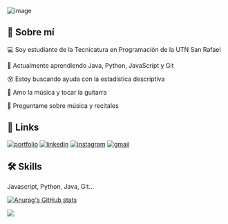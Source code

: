 ![image](https://github.com/franco594/franco594/assets/71734317/17b6c164-c296-4e58-811d-d1f97fc1ce94)

## 🚀 Sobre mí

💻 Soy estudiante de la Tecnicatura en Programación de la UTN San Rafael

🌱 Actualmente aprendiendo Java, Python, JavaScript y Git

😵 Estoy buscando ayuda con la estadística descriptiva

🎸 Amo la música y  tocar la guitarra 

💬 Preguntame sobre música y recitales


## 🔗 Links
[![portfolio](https://img.shields.io/badge/my_portfolio-000?style=for-the-badge&logo=ko-fi&logoColor=white)](https://franco594.github.io/Tubosur/)
[![linkedin](https://img.shields.io/badge/linkedin-0A66C2?style=for-the-badge&logo=linkedin&logoColor=white)](https://www.linkedin.com/in/franco594/)
[![instagram](https://img.shields.io/badge/instagram-c1558b?style=for-the-badge&logo=instagram&logoColor=white)](https://www.instagram.com/fran.pieroni/)
[![gmail](https://img.shields.io/badge/gmail-BB001B?style=for-the-badge&logo=gmail&logoColor=white)](mailto:francopiero594@gmail.com)

## 🛠 Skills
Javascript, Python, Java, Git...


[![Anurag's GitHub stats](https://github-readme-stats.vercel.app/api?username=franco594&show_icons=true&theme=dark)](https://github.com/anuraghazra/github-readme-stats)

<img src="https://wakatime.com/share/@franco594/2df67197-c9da-4c80-9516-31d5cdb08bb3.svg"/> 

